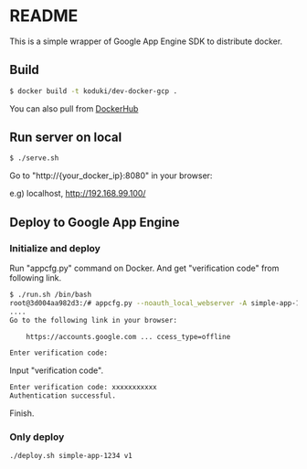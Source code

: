README
==================

This is a simple wrapper of Google App Engine SDK to distribute docker.

Build
------------------

```bash
$ docker build -t koduki/dev-docker-gcp .
```

You can also pull from [DockerHub](https://hub.docker.com/r/koduki/dev-docker-gcp/)


Run server on local
-------------------------------

```bash
$ ./serve.sh
```

Go to "http://{your_docker_ip}:8080" in your browser:

e.g) localhost, http://192.168.99.100/


Deploy to Google App Engine
------------------------------

### Initialize and deploy

Run "appcfg.py" command on Docker.
And get "verification code" from following link.

```bash
$ ./run.sh /bin/bash
root@3d004aa982d3:/# appcfg.py --noauth_local_webserver -A simple-app-1234 -V v1 update /app/
....
Go to the following link in your browser:

    https://accounts.google.com ... ccess_type=offline

Enter verification code:
```

Input "verification code".

```bash
Enter verification code: xxxxxxxxxxx
Authentication successful.
```

Finish.

### Only deploy

```bash
./deploy.sh simple-app-1234 v1
```